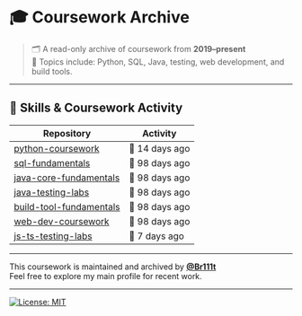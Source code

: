 # 🎓 Coursework Archive

> 🗂️ A read-only archive of coursework from **2019–present**  
> 📘 Topics include: Python, SQL, Java, testing, web development, and build tools.

---

## 🧰 Skills & Coursework Activity

<!-- ACTIVITY-TABLE:START -->
| Repository | Activity |
|------------|----------|
| [python-coursework](https://github.com/Coursework-Archive/python-coursework) | 🍃 14 days ago |
| [sql-fundamentals](https://github.com/Coursework-Archive/sql-fundamentals) | 🌊 98 days ago |
| [java-core-fundamentals](https://github.com/Coursework-Archive/java-core-fundamentals) | 🌊 98 days ago |
| [java-testing-labs](https://github.com/Coursework-Archive/java-testing-labs) | 🌊 98 days ago |
| [build-tool-fundamentals](https://github.com/Coursework-Archive/build-tool-fundamentals) | 🌊 98 days ago |
| [web-dev-coursework](https://github.com/Coursework-Archive/web-dev-coursework) | 🌊 98 days ago |
| [js-ts-testing-labs](https://github.com/Coursework-Archive/js-ts-testing-labs) | 🍃 7 days ago |
<!-- ACTIVITY-TABLE:END -->


---

This coursework is maintained and archived by [**@Br111t**](https://github.com/Br111t)  
Feel free to explore my main profile for recent work.

---

[![License: MIT](https://img.shields.io/badge/License-MIT-yellow.svg)](LICENSE)
